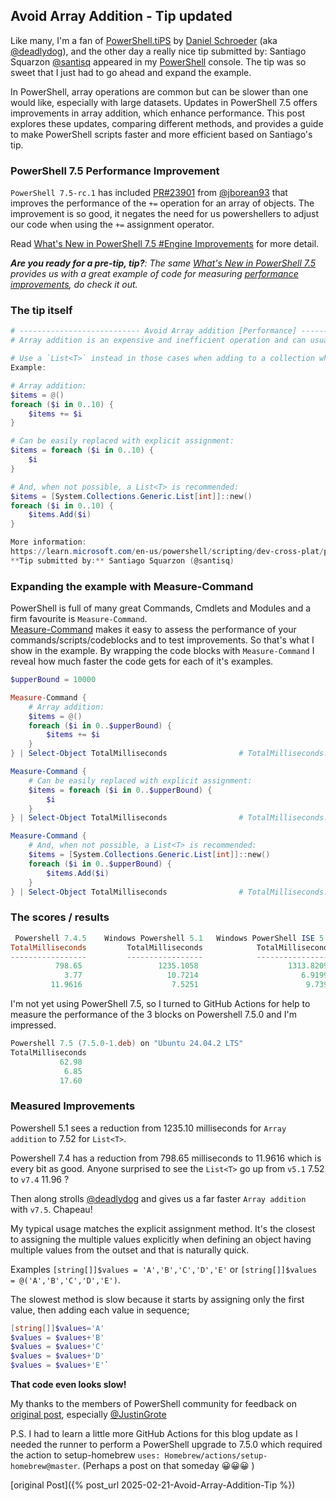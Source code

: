 ## Avoid Array Addition - Tip updated

Like many, I'm a fan of [PowerShell.tiPS](https://www.powershellgallery.com/packages/tiPS) by [Daniel Schroeder](https://blog.danskingdom.com/) (aka [@deadlydog](https://github.com/deadlydog)), and the other day a really nice tip submitted by: Santiago Squarzon [@santisq](https://github.com/santisq) appeared in my [PowerShell](https://learn.microsoft.com/en-us/powershell/scripting/overview) console.
The tip was so sweet that I just had to go ahead and expand the example.

In PowerShell, array operations are common but can be slower than one would like, especially with large datasets. Updates in PowerShell 7.5 offers improvements in array addition, which enhance performance. This post explores these updates, comparing different methods, and provides a guide to make PowerShell scripts faster and more efficient based on Santiago's tip.

### PowerShell 7.5 Performance Improvement
`PowerShell 7.5-rc.1` has included [PR#23901](https://github.com/PowerShell/PowerShell/pull/23901) from [@jborean93](https://github.com/jborean93) that improves the performance of the `+=` operation for an array of objects. The improvement is so good, it negates the need for us powershellers to adjust our code when using the `+=` assignment operator.

Read [What's New in PowerShell 7.5 #Engine Improvements](https://learn.microsoft.com/en-us/powershell/scripting/whats-new/what-s-new-in-powershell-75#engine-improvements) for more detail.

_**Are you ready for a pre-tip, tip?**: The same  [What's New in PowerShell 7.5](https://learn.microsoft.com/en-us/powershell/scripting/whats-new/what-s-new-in-powershell-75) provides us with a great example of code for measuring [performance improvements](https://learn.microsoft.com/en-us/powershell/scripting/whats-new/what-s-new-in-powershell-75#performance-improvements), do check it out._

### The tip itself
```powershell
# --------------------------- Avoid Array addition [Performance] ---------------------------
# Array addition is an expensive and inefficient operation and can usually be replaced by PowerShell explicit loop assignment.

# Use a `List<T>` instead in those cases when adding to a collection while looping is required.
Example:

# Array addition:
$items = @()
foreach ($i in 0..10) {
    $items += $i
}

# Can be easily replaced with explicit assignment:
$items = foreach ($i in 0..10) {
    $i
}

# And, when not possible, a List<T> is recommended:
$items = [System.Collections.Generic.List[int]]::new()
foreach ($i in 0..10) {
    $items.Add($i)
}

More information:
https://learn.microsoft.com/en-us/powershell/scripting/dev-cross-plat/performance/script-authoring-considerations#array-addition
**Tip submitted by:** Santiago Squarzon (@santisq)
```

### Expanding the example with Measure-Command
PowerShell is full of many great Commands, Cmdlets and Modules and a firm favourite is `Measure-Command`.<br>
[Measure-Command](https://learn.microsoft.com/en-us/powershell/module/microsoft.powershell.utility/measure-command) makes it easy to assess the performance of your commands/scripts/codeblocks and to test improvements. So that's what I show in the example. By wrapping the code blocks with `Measure-Command` I reveal how much faster the code gets for each of it's examples.

```powershell
$upperBound = 10000

Measure-Command {
    # Array addition:
    $items = @()
    foreach ($i in 0..$upperBound) {
        $items += $i
    }
} | Select-Object TotalMilliseconds                # TotalMilliseconds: 2076.1273

Measure-Command {
    # Can be easily replaced with explicit assignment:
    $items = foreach ($i in 0..$upperBound) {
        $i
    }
} | Select-Object TotalMilliseconds                # TotalMilliseconds: 15.3416

Measure-Command {
    # And, when not possible, a List<T> is recommended:
    $items = [System.Collections.Generic.List[int]]::new()
    foreach ($i in 0..$upperBound) {
        $items.Add($i)
    }
} | Select-Object TotalMilliseconds                # TotalMilliseconds: 11.2543
```
### The scores / results
```powershell
 Powershell 7.4.5    Windows Powershell 5.1   Windows PowerShell ISE 5.1
TotalMilliseconds         TotalMilliseconds            TotalMilliseconds
-----------------         -----------------            -----------------
          798.65                 1235.1058                    1313.8209     # Array addition
            3.77                   10.7214                       6.9199     # Explicit assignment
         11.9616                    7.5251                        9.739     # List<T>
```
I'm not yet using PowerShell 7.5, so I turned to GitHub Actions for help to measure the performance of the 3 blocks on Powershell 7.5.0 and I'm impressed.
```powershell
Powershell 7.5 (7.5.0-1.deb) on "Ubuntu 24.04.2 LTS"
TotalMilliseconds
           62.98
            6.85
           17.60
```

### Measured Improvements
Powershell 5.1 sees a reduction from 1235.10 milliseconds for `Array addition` to 7.52 for `List<T>`.

Powershell 7.4 has a reduction from 798.65 milliseconds to 11.9616 which is every bit as good.  Anyone surprised to see the `List<T>` go up from `v5.1` 7.52 to `v7.4` 11.96 ?

Then along strolls [@deadlydog](https://github.com/deadlydog) and gives us a far faster `Array addition` with `v7.5`. Chapeau!

My typical usage matches the explicit assignment method. It's the closest to assigning the multiple values explicitly when defining an object having multiple values from the outset and that is naturally quick.

Examples
`[string[]]$values = 'A','B','C','D','E'` or `[string[]]$values = @('A','B','C','D','E')`.

The slowest method is slow because it starts by assigning only the first value, then adding each value in sequence;
```powershell
[string[]]$values='A'
$values = $values+'B'
$values = $values+'C'
$values = $values+'D'
$values = $values+'E'`
```
**That code even looks slow!**

My thanks to the members of PowerShell community for feedback on [original post](.\Avoid-Array-Addition-Tip.html), especially [@JustinGrote](https://bsky.app/profile/posh.guru)

P.S. I had to learn a little more GitHub Actions for this blog update as I needed the runner to perform a PowerShell upgrade to 7.5.0 which required the action to setup-homebrew `uses: Homebrew/actions/setup-homebrew@master`. (Perhaps a post on that someday 😀😀😀 )


[original Post]({% post_url 2025-02-21-Avoid-Array-Addition-Tip %})
